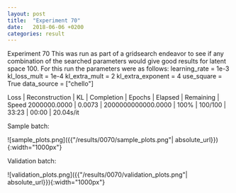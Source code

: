 ```yaml
---
layout: post
title:  "Experiment 70"
date:   2018-06-06 +0200
categories: result
---
```

Experiment 70
This was run as part of a gridsearch endeavor to see if any combination of the searched parameters would give good results for latent space 100.
For this run the parameters were as follows:
learning_rate = 1e-3
kl_loss_mult = 1e-4
kl_extra_mult = 2
kl_extra_exponent = 4
use_square = True
data_source = ["chello"]

Loss | Reconstruction | KL | Completion | Epochs | Elapsed | Remaining | Speed
2000000.0000 | 0.0073 | 2000000000000.0000 | 100% | 100/100 | 33:23 | 00:00 | 20.04s/it



Sample batch:

![sample_plots.png]({{"/results/0070/sample_plots.png"| absolute_url}}){:width="1000px"}

Validation batch:

![validation_plots.png]({{"/results/0070/validation_plots.png"| absolute_url}}){:width="1000px"}
